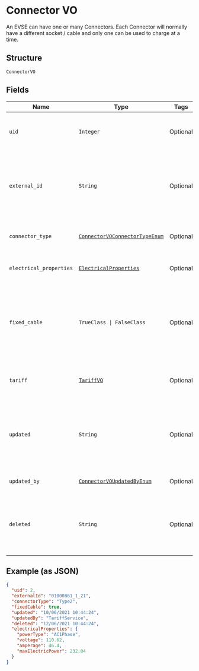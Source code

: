 
# Connector VO

An EVSE can have one or many Connectors. Each Connector will normally have a different socket / cable and only one can be used to charge at a time.

## Structure

`ConnectorVO`

## Fields

| Name | Type | Tags | Description |
|  --- | --- | --- | --- |
| `uid` | `Integer` | Optional | Internal identifier used to refer to this Connector |
| `external_id` | `String` | Optional | Identifier of the Evse as given by the Operator, unique for the containing EVSE' |
| `connector_type` | [`ConnectorVOConnectorTypeEnum`](../../doc/models/connector-vo-connector-type-enum.md) | Optional | Type of the connector in the EVSE unit. |
| `electrical_properties` | [`ElectricalProperties`](../../doc/models/electrical-properties.md) | Optional | Electrical Properties of the Connector |
| `fixed_cable` | `TrueClass \| FalseClass` | Optional | Indicates whether Connector has a fixed cable attached. False by default (not sent in this case) |
| `tariff` | [`TariffVO`](../../doc/models/tariff-vo.md) | Optional | Tariff details for charging on this Connector |
| `updated` | `String` | Optional | ISO8601-compliant UTC datetime of the last update of the Connector’s data |
| `updated_by` | [`ConnectorVOUpdatedByEnum`](../../doc/models/connector-vo-updated-by-enum.md) | Optional | Source of the last update |
| `deleted` | `String` | Optional | optional  ISO8601-compliant UTC deletion timestamp of the connector |

## Example (as JSON)

```json
{
  "uid": 2,
  "externalId": "01000861_1_21",
  "connectorType": "Type2",
  "fixedCable": true,
  "updated": "10/06/2021 10:44:24",
  "updatedBy": "TariffService",
  "deleted": "12/06/2021 10:44:24",
  "electricalProperties": {
    "powerType": "AC1Phase",
    "voltage": 110.62,
    "amperage": 46.4,
    "maxElectricPower": 232.04
  }
}
```

